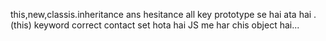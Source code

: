 this,new,classis.inheritance ans hesitance all key prototype se hai ata hai .
(this) keyword correct contact set hota hai
JS me har chis object hai...